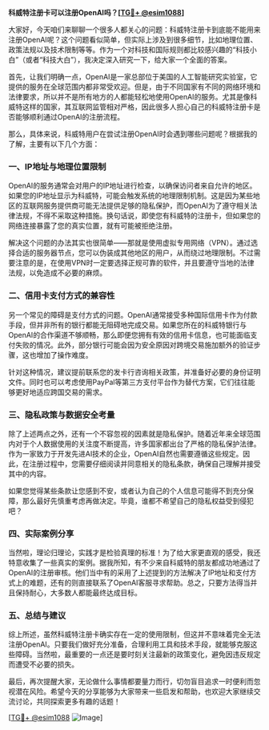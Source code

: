 **科威特注册卡可以注册OpenAI吗？[[TG💪+ @esim1088](https://t.me/s/esim1088)]**

大家好，今天咱们来聊聊一个很多人都关心的问题：科威特注册卡到底能不能用来注册OpenAI呢？这个问题看似简单，但实际上涉及到很多细节，比如地理位置、政策法规以及技术限制等等。作为一个对科技和国际规则都比较感兴趣的“科技小白”（或者“科技大白”），我决定深入研究一下，给大家一个全面的答案。

首先，让我们明确一点，OpenAI是一家总部位于美国的人工智能研究实验室，它提供的服务在全球范围内都非常受欢迎。但是，由于不同国家有不同的网络环境和法律要求，所以并不是所有地方的人都能轻松地使用OpenAI的服务。尤其是像科威特这样的国家，其互联网监管相对严格，因此很多人担心自己的科威特注册卡是否能够顺利通过OpenAI的注册流程。

那么，具体来说，科威特用户在尝试注册OpenAI时会遇到哪些问题呢？根据我的了解，主要有以下几个方面：

### 一、IP地址与地理位置限制

OpenAI的服务通常会对用户的IP地址进行检查，以确保访问者来自允许的地区。如果您的IP地址显示为科威特，可能会触发系统的地理限制机制。这是因为某些地区的互联网服务提供商可能无法提供足够的隐私保护，而OpenAI为了遵守相关法律法规，不得不采取这种措施。换句话说，即使您有科威特的注册卡，但如果您的网络连接暴露了您的真实位置，就有可能被拒绝注册。

解决这个问题的办法其实也很简单——那就是使用虚拟专用网络（VPN）。通过选择合适的服务器节点，您可以伪装成其他地区的用户，从而绕过地理限制。不过需要注意的是，在使用VPN时一定要选择正规可靠的软件，并且要遵守当地的法律法规，以免造成不必要的麻烦。

### 二、信用卡支付方式的兼容性

另一个常见的障碍是支付方式的问题。OpenAI通常接受多种国际信用卡作为付款手段，但并非所有的银行都能无阻碍地完成交易。如果您所在的科威特银行与OpenAI的合作渠道不够顺畅，那么即便您拥有有效的信用卡信息，也可能面临支付失败的情况。此外，部分银行可能会因为安全原因对跨境交易施加额外的验证步骤，这也增加了操作难度。

针对这种情况，建议提前联系您的发卡行咨询相关政策，并准备好必要的身份证明文件。同时也可以考虑使用PayPal等第三方支付平台作为替代方案，它们往往能够更好地适应跨国交易的需求。

### 三、隐私政策与数据安全考量

除了上述两点之外，还有一个不容忽视的因素就是隐私保护。随着近年来全球范围内对于个人数据使用的关注度不断提高，许多国家都出台了严格的隐私保护法律。作为一家致力于开发先进AI技术的企业，OpenAI自然也需要遵循这些规定。因此，在注册过程中，您需要仔细阅读并同意相关的隐私条款，确保自己理解并接受其中的内容。

如果您觉得某些条款让您感到不安，或者认为自己的个人信息可能得不到充分保障，那么最好先慎重考虑再做决定。毕竟，谁都不希望自己的隐私权益受到侵犯吧？

### 四、实际案例分享

当然啦，理论归理论，实践才是检验真理的标准！为了给大家更直观的感受，我还特意收集了一些真实的案例。据我所知，有不少来自科威特的朋友都成功地通过了OpenAI的注册审核。他们当中有的采用了上述提到的方法解决了IP地址和支付方式上的难题，还有的则直接联系了OpenAI客服寻求帮助。总之，只要方法得当并且保持耐心，大多数人都能最终达成目标。

### 五、总结与建议

综上所述，虽然科威特注册卡确实存在一定的使用限制，但这并不意味着完全无法注册OpenAI。只要我们做好充分准备，合理利用工具和技术手段，就能够克服这些障碍。当然啦，最重要的一点还是要时刻关注最新的政策变化，避免因违反规定而遭受不必要的损失。

最后，再次提醒大家，无论做什么事情都要量力而行，切勿盲目追求一时便利而忽视潜在风险。希望今天的分享能够为大家带来一些启发和帮助，也欢迎大家继续交流讨论，共同探索更多有趣的话题！

[[TG💪+ @esim1088](https://t.me/s/esim1088) ![Image](https://i.postimg.cc/4NQfJmqS/Snipaste-2025-05-13-00-14-12.png)]